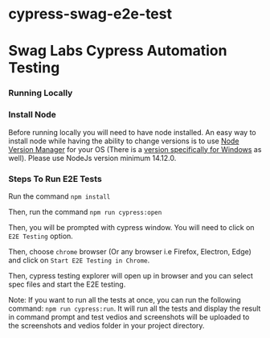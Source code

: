 # cypress-swag-e2e-test
# Swag Labs Cypress Automation Testing

### Running Locally

### Install Node

Before running locally you will need to have node installed. An easy way to install node while having the ability to change versions is to use [Node Version Manager](https://github.com/nvm-sh/nvm#installing-and-updating) for your OS (There is a [version specifically for Windows](https://github.com/coreybutler/nvm-windows) as well). Please use NodeJs version minimum 14.12.0.


### Steps To Run E2E Tests

Run the command `npm install`

Then, run the command `npm run cypress:open`

Then, you will be prompted with cypress window. You will need to click on `E2E Testing` option.

Then, choose `chrome` browser (Or any browser i.e Firefox, Electron, Edge) and click on `Start E2E Testing in Chrome`.

Then, cypress testing explorer will open up in browser and you can select spec files and start the E2E testing.


Note: If you want to run all the tests at once, you can run the following command: `npm run cypress:run`. It will run all the tests and display the result in command prompt and test vedios and screenshots will be uploaded to the screenshots and vedios folder in your project directory.